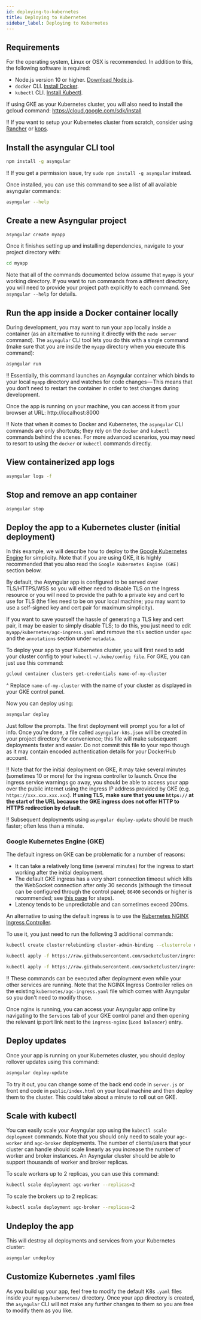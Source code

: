 ```yaml
---
id: deploying-to-kubernetes
title: Deploying to Kubernetes
sidebar_label: Deploying to Kubernetes
---
```


## Requirements

For the operating system, Linux or OSX is recommended. In addition to this, the following software is required:

- Node.js version 10 or higher. [Download Node.js](https://nodejs.org/en/).
- `docker` CLI. [Install Docker](https://docs.docker.com/install/).
- `kubectl` CLI. [Install Kubectl](https://kubernetes.io/docs/tasks/tools/install-kubectl/).

If using GKE as your Kubernetes cluster, you will also need to install the gcloud command: https://cloud.google.com/sdk/install

!! If you want to setup your Kubernetes cluster from scratch, consider using [Rancher](https://rancher.com/) or [kops](https://github.com/kubernetes/kops).

## Install the asyngular CLI tool

```bash
npm install -g asyngular
```

!! If you get a permission issue, try `sudo npm install -g asyngular` instead.

Once installed, you can use this command to see a list of all available asyngular commands:

```bash
asyngular --help
```

## Create a new Asyngular project

```bash
asyngular create myapp
```

Once it finishes setting up and installing dependencies, navigate to your project directory with:

```bash
cd myapp
```

Note that all of the commands documented below assume that `myapp` is your working directory. If you want to run commands from a different directory, you will need to provide your project path explicitly to each command. See `asyngular --help` for details.

## Run the app inside a Docker container locally

During development, you may want to run your app locally inside a container (as an alternative to running it directly with the `node server` command). The `asyngular` CLI tool lets you do this with a single command (make sure that you are inside the `myapp` directory when you execute this command):

```bash
asyngular run
```

!! Essentially, this command launches an Asyngular container which binds to your local `myapp` directory and watches for code changes — This means that you don’t need to restart the container in order to test changes during development.

Once the app is running on your machine, you can access it from your browser at URL: http://localhost:8000

!! Note that when it comes to Docker and Kubernetes, the `asyngular` CLI commands are only shortcuts; they rely on the `docker` and `kubectl` commands behind the scenes. For more advanced scenarios, you may need to resort to using the `docker` or `kubectl` commands directly.

## View containerized app logs

```bash
asyngular logs -f
```

## Stop and remove an app container

```bash
asyngular stop
```

## Deploy the app to a Kubernetes cluster (initial deployment)

In this example, we will describe how to deploy to the [Google Kubernetes Engine](https://cloud.google.com/kubernetes-engine/) for simplicity. Note that if you are using GKE, it is highly recommended that you also read the `Google Kubernetes Engine (GKE)` section below.

By default, the Asyngular app is configured to be served over TLS/HTTPS/WSS so you will either need to disable TLS on the Ingress resource or you will need to provide the path to a private key and cert to use for TLS (the files need to be on your local machine; you may want to use a self-signed key and cert pair for maximum simplicity).

If you want to save yourself the hassle of generating a TLS key and cert pair, it may be easier to simply disable TLS; to do this, you just need to edit `myapp/kubernetes/agc-ingress.yaml` and remove the `tls` section under `spec` and the `annotations` section under `metadata`.

To deploy your app to your Kubernetes cluster, you will first need to add your cluster config to your `kubectl` `~/.kube/config file`. For GKE, you can just use this command:

```bash
gcloud container clusters get-credentials name-of-my-cluster
```

^ Replace `name-of-my-cluster` with the name of your cluster as displayed in your GKE control panel.

Now you can deploy using:

```bash
asyngular deploy
```

Just follow the prompts. The first deployment will prompt you for a lot of info. Once you’re done, a file called `asyngular-k8s.json` will be created in your project directory for convenience; this file will make subsequent deployments faster and easier. Do not commit this file to your repo though as it may contain encoded authentication details for your DockerHub account.

!! Note that for the initial deployment on GKE, it may take several minutes (sometimes 10 or more) for the ingress controller to launch. Once the ingress service warnings go away, you should be able to access your app over the public internet using the ingress IP address provided by GKE (e.g. `https://xxx.xxx.xxx.xxx`). **If using TLS, make sure that you use `https://` at the start of the URL because the GKE ingress does not offer HTTP to HTTPS redirection by default.**

!! Subsequent deployments using `asyngular deploy-update` should be much faster; often less than a minute.

### Google Kubernetes Engine (GKE)

The default ingress on GKE can be problematic for a number of reasons:

- It can take a relatively long time (several minutes) for the ingress to start working after the initial deployment.
- The default GKE ingress has a very short connection timeout which kills the WebSocket connection after only 30 seconds (although the timeout can be configured through the control panel; `86400` seconds or higher is recommended; see [this page](https://cloud.google.com/load-balancing/docs/backend-service#timeout-setting) for steps).
- Latency tends to be unpredictable and can sometimes exceed 200ms.

An alternative to using the default ingress is to use the [Kubernetes NGINX Ingress Controller](https://kubernetes.github.io/ingress-nginx/).

To use it, you just need to run the following 3 additional commands:

```bash
kubectl create clusterrolebinding cluster-admin-binding --clusterrole cluster-admin --user $(gcloud config get-value account)
```

```bash
kubectl apply -f https://raw.githubusercontent.com/socketcluster/ingress-nginx/master/deploy/mandatory.yaml
```

```bash
kubectl apply -f https://raw.githubusercontent.com/socketcluster/ingress-nginx/master/deploy/provider/cloud-generic.yaml
```

!! These commands can be executed after deployment even while your other services are running.
Note that the NGINX Ingress Controller relies on the existing `kubernetes/agc-ingress.yaml` file which comes with Asyngular so you don't need to modify those.

Once nginx is running, you can access your Asyngular app online by navigating to the `Services` tab of your GKE control panel and then opening the relevant ip:port link next to the `ingress-nginx` (`Load balancer`) entry.

## Deploy updates

Once your app is running on your Kubernetes cluster, you should deploy rollover updates using this command:

```bash
asyngular deploy-update
```

To try it out, you can change some of the back end code in `server.js` or front end code in `public/index.html` on your local machine and then deploy them to the cluster. This could take about a minute to roll out on GKE.

## Scale with kubectl

You can easily scale your Asyngular app using the `kubectl scale deployment` commands. Note that you should only need to scale your `agc-worker` and `agc-broker` deployments. The number of clients/users that your cluster can handle should scale linearly as you increase the number of worker and broker instances. An Asyngular cluster should be able to support thousands of worker and broker replicas.

To scale workers up to 2 replicas, you can use this command:

```bash
kubectl scale deployment agc-worker --replicas=2
```

To scale the brokers up to 2 replicas:

```bash
kubectl scale deployment agc-broker --replicas=2
```

## Undeploy the app

This will destroy all deployments and services from your Kubernetes cluster:

```bash
asyngular undeploy
```

## Customize Kubernetes .yaml files

As you build up your app, feel free to modify the default K8s `.yaml` files inside your `myapp/kubernetes/` directory. Once your app directory is created, the `asyngular` CLI will not make any further changes to them so you are free to modify them as you like.
